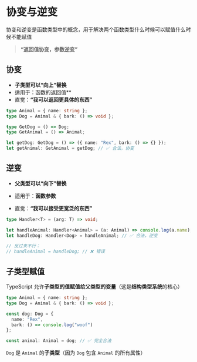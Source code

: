 # 协变与逆变

协变和逆变是函数类型中的概念，用于解决两个函数类型什么时候可以赋值什么时候不能赋值

> **“返回值协变，参数逆变”**

## 协变

- **子类型可以“向上”替换**
- 适用于：函数的返回值**
- 直觉：**“我可以返回更具体的东西”**

```ts
type Animal = { name: string };
type Dog = Animal & { bark: () => void };

type GetDog = () => Dog;
type GetAnimal = () => Animal;

let getDog: GetDog = () => ({ name: "Rex", bark: () => {} });
let getAnimal: GetAnimal = getDog; // ✅ 合法，协变
```





## 逆变

- **父类型可以“向下”替换**

- 适用于：**函数参数**
- 直觉：**“我可以接受更宽泛的东西”**

```ts
type Handler<T> = (arg: T) => void;

let handleAnimal: Handler<Animal> = (a: Animal) => console.log(a.name);
let handleDog: Handler<Dog> = handleAnimal; // ✅ 合法，逆变

// 反过来不行：
// handleAnimal = handleDog; // ❌ 错误
```



## **子类型赋值**

TypeScript 允许**子类型的值赋值给父类型的变量**（这是**结构类型系统**的核心）

```ts
type Animal = { name: string };
type Dog = Animal & { bark: () => void };

const dog: Dog = {
  name: "Rex",
  bark: () => console.log("woof")
};

const animal: Animal = dog; // ✅ 完全合法
```

`Dog` 是 `Animal` 的**子类型**（因为 `Dog` 包含 `Animal` 的所有属性）